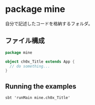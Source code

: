# package mine

自分で記述したコードを格納するフォルダ。

## ファイル構成

```scala
package mine

object ch0x_Title extends App {
  // do something...
}
```

## Running the examples

`sbt 'runMain mine.ch0x_Title'`
